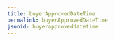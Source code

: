 ```yaml
---
title: buyerApprovedDateTime
permalink: buyerApprovedDateTime
jsonid: buyerapproveddatetime
---
```

